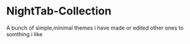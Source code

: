 # NightTab-Collection
A bunch of simple,minimal themes i have made or edited other ones to somthing i like 
